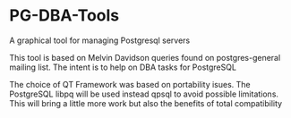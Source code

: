# PG-DBA-Tools
A graphical tool for managing Postgresql servers

This tool is based on Melvin Davidson queries found on postgres-general mailing list.
The intent is to help on DBA tasks for PostgreSQL

The choice of QT Framework was based on portability isues.
The PostgreSQL libpq will be used instead qpsql to avoid possible limitations. 
This will bring a little more work but also the benefits of total compatibility

